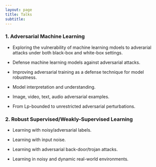 ```yaml
---
layout: page
title: Talks
subtitle:
---
```


### 1. Adversarial Machine Learning

* Exploring the vulnerability of machine learning mdoels to adverarial attacks under both black-box and white-box settings. 

* Defense machine learning models against adversarial attacks.

* Improving adversarial training as a defense technique for model robustness.

* Model interpretation and understanding.

* Image, video, text, audio adversarial examples.

* From Lp-bounded to unrestricted adversarial perturbations.

### 2. Robust Supervised/Weakly-Supervised Learning

* Learning with noisy/adversarial labels. 

* Learning with input noise.

* Learning with adversarial back-door/trojan attacks.

* Learning in noisy and dynamic real-world environments.